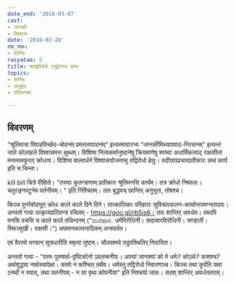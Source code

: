 ```yaml
---
date_end: '2018-03-07'
cast:
- जानकी
- विश्वासः
date: '2018-02-20'
रसः_भावः:
- शान्तिः
rasyataa: 5
title: श्वश्रूविरोधे ऽनुद्वेगस्य लाभः
topics:
- शान्तिः
- अनुद्वेगः
- प्रतितन्त्रम्

---
```


## विवरणम्
"श्रुतिमात्रा विवाहविच्छेद-चोदनम् प्रमत्ततापादनम्" इत्यस्मादारभ्य "जानकीमिथ्यापवाद-निरसनम्" इत्यन्तं जाते कोलाहले विश्वासमनः क्षुब्धम्। विशिष्य नित्यकर्मानुष्ठानेषु क्रियमाणेषु श्वश्र्वा अधार्मिकत्वाद् राक्षसीत्वं मनस्यस्फुरत् क्रोधाय। विशिष्य बालवर्धने विश्वासयोजनासु तद्विरोधो हेतुः। तदीयापप्रचारप्रतीकारः कथं कार्य इति च चिन्ता।

kill bill  चित्रे वीक्षिते। "तस्याः‌ कुतन्त्राणाम् प्रतीकारः श्रुतिमनसि कार्यम्। तत्र क्रोधो निष्फलः। चतुरङ्गपटुनेव वर्तनीयम्। " इति निश्चितम्। ततः बुद्धवच् छान्तिर् अनुभूता, तोषश्च।

किञ्च पुनरेवोदभूत् क्रोधः काले काले दिने दिने। तात्कालिकाः परिहाराः सुविचारकलन-कार्यान्तरमग्नतादयः। अन्ततो गत्वा तत्कृत्यप्रतितन्त्रं रचितम् - https://goo.gl/rb5is6। ततः शान्तिर् अवर्धत। तथापि मनसि वचसि च काले काले तन्निन्दनम् ("ಮನೆಹಾಳಿ.  धर्मविरोधिनी। सदाचारविरोधिनी। चण्डाली। स्फिञ्मुखी। राक्षसी।") अपमानकल्पनादिकम् अन्ववर्तत। 

एवं वैरस्ये भगवान् सूत्रधारीति स्मृत्वा तुष्टम्। चौलसमये तदुपस्थितिर् निवारिता।

अन्ततो गत्वा - "परमः पुरुषार्थ-दृष्टिकोनो ऽवलम्बनीयः। अस्यां जानक्यां को मे धर्मः? कोऽर्थः? कामश्च? अर्थशुद्ध्या नार्थस्यापेक्षा। कामो न कश्चित् तथैव। धर्मस्तु तद्विरोधो निवारणञ्च। किञ्च तथा कुर्वति यथा ऽनर्थो न स्यात्, तथा यतनीयम् - न सा वृथा कोपनीया" इति निश्चयो जातः। ततश् शान्तिर् अवर्धततराम्।

